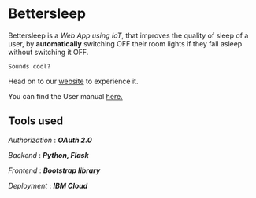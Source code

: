 # Bettersleep
Bettersleep is a *Web App using IoT*, that improves the quality of sleep of a user, by **automatically** switching OFF their room lights if they fall asleep without switching it OFF. 

`Sounds cool?`

Head on to our [website](https://bettersleep.eu-gb.mybluemix.net/) to experience it.

You can find the User manual [here.](main/uploads/user_manual.pdf)

## Tools used
*Authorization* : ***OAuth 2.0***

*Backend* : ***Python, Flask***

*Frontend* : ***Bootstrap library***

*Deployment* : ***IBM Cloud***
